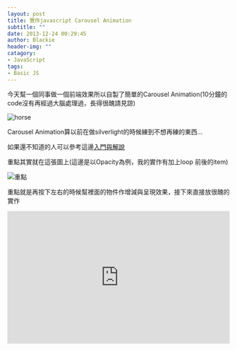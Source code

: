 ```yaml
---
layout: post
title: 實作javascript Carousel Animation
subtitle: ""
date: 2013-12-24 00:29:45
author: Blackie
header-img: ""
catagory:
- JavaScript
tags:
- Basic JS
---
```


今天幫一個同事做一個前端效果所以自製了簡單的Carousel Animation(10分鐘的code沒有再經過大腦處理過，長得很醜請見諒)

<!-- More -->

![horse](https://dl.dropboxusercontent.com/u/20925528/%E6%8A%80%E8%A1%93Blog/blogs/20131224/horse-3.png)

Carousel Animation算以前在做silverlight的時候練到不想再練的東西...

如果還不知道的人可以參考這邊[入門與解說](http://diegolamonica.info/build-a-simple-semantically-valid-carousel-from-scratch-part-4/)

重點其實就在這張圖上(這邊是以Opacity為例，我的實作有加上loop 前後的item)

![重點](https://dl.dropboxusercontent.com/u/20925528/%E6%8A%80%E8%A1%93Blog/blogs/20131224/3DCarousel-Animation.png)

重點就是再按下左右的時候幫裡面的物件作增減與呈現效果，接下來直接放很醜的實作

<iframe width="100%" height="300" src="http://jsfiddle.net/7m7T3/6/embedded/" allowfullscreen="allowfullscreen" frameborder="0"></iframe>
